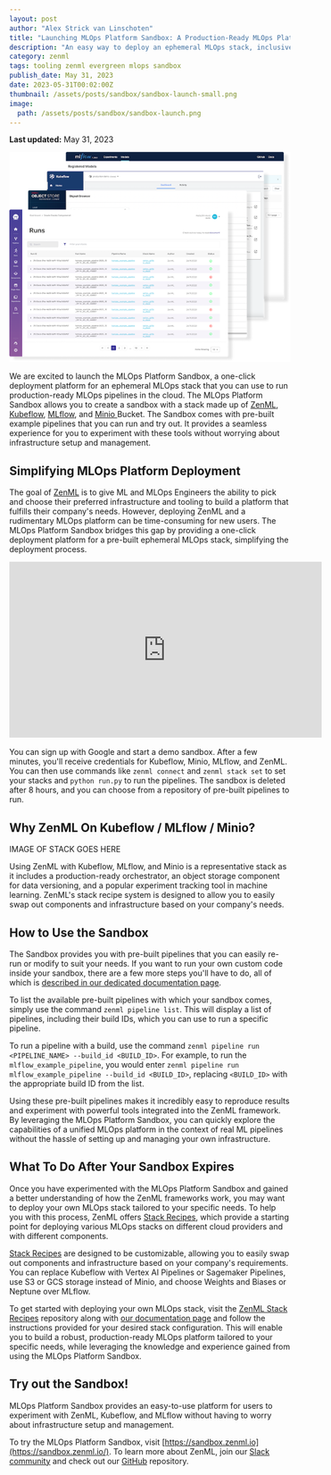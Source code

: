```yaml
---
layout: post
author: "Alex Strick van Linschoten"
title: "Launching MLOps Platform Sandbox: A Production-Ready MLOps Platform in an Ephemeral Environment"
description: "An easy way to deploy an ephemeral MLOps stack, inclusive of ZenML, Kubeflow, MLflow, and Minio Bucket. This one-stop sandbox provides users an interactive playground to explore pre-built pipelines and effortlessly experiment with various MLOps tools, without the burden of infrastructure setup and management."
category: zenml
tags: tooling zenml evergreen mlops sandbox
publish_date: May 31, 2023
date: 2023-05-31T00:02:00Z
thumbnail: /assets/posts/sandbox/sandbox-launch-small.png
image:
  path: /assets/posts/sandbox/sandbox-launch.png
---
```


**Last updated:** May 31, 2023

![Screenshots of the MLOps Platform Sandbox](/assets/posts/sandbox/sandbox-launch.png)

We are excited to launch the MLOps Platform Sandbox, a one-click deployment platform for an ephemeral MLOps stack that you can use to run production-ready MLOps pipelines in the cloud. The MLOps Platform Sandbox allows you to create a sandbox with a stack made up of [ZenML](https://zenml.io/), [Kubeflow](https://www.kubeflow.org/), [MLflow](https://mlflow.org/), and [Minio ](https://min.io/) Bucket. The Sandbox comes with pre-built example pipelines that you can run and try out. It provides a seamless experience for you to experiment with these tools without worrying about infrastructure setup and management.

## Simplifying MLOps Platform Deployment

The goal of [ZenML](https://www.zenml.io) is to give ML and MLOps Engineers the ability to pick and choose their preferred infrastructure and tooling to build a platform that fulfills their company's needs. However, deploying ZenML and a rudimentary MLOps platform can be time-consuming for new users. The MLOps Platform Sandbox bridges this gap by providing a one-click deployment platform for a pre-built ephemeral MLOps stack, simplifying the deployment process.

<div class="embed-responsive embed-responsive-16by9 mb-5">
  <iframe width="560" height="315" src="https://www.youtube-nocookie.com/embed/4oGF_utgJtE" title="YouTube video player" frameborder="0" allow="accelerometer; autoplay; clipboard-write; encrypted-media; gyroscope; picture-in-picture" allowfullscreen></iframe>
</div>

You can sign up with Google and start a demo sandbox. After a few minutes, you'll receive credentials for Kubeflow, Minio, MLflow, and ZenML. You can then use commands like `zenml connect` and `zenml stack set` to set your stacks and `python run.py` to run the pipelines. The sandbox is deleted after 8 hours, and you can choose from a repository of pre-built pipelines to run.

## Why ZenML On Kubeflow / MLflow / Minio?

IMAGE OF STACK GOES HERE

Using ZenML with Kubeflow, MLflow, and Minio is a representative stack as it includes a production-ready orchestrator, an object storage component for data versioning, and a popular experiment tracking tool in machine learning. ZenML's stack recipe system is designed to allow you to easily swap out components and infrastructure based on your company's needs.

## How to Use the Sandbox

The Sandbox provides you with pre-built pipelines that you can easily re-run or modify to suit your needs. If you want to run your own custom code inside your sandbox, there are a few more steps you'll have to do, all of which is [described in our dedicated documentation page](https://docs.zenml.io/user-guide/advanced-guide/sandbox).

To list the available pre-built pipelines with which your sandbox comes, simply use the command `zenml pipeline list`. This will display a list of pipelines, including their build IDs, which you can use to run a specific pipeline.

To run a pipeline with a build, use the command `zenml pipeline run <PIPELINE_NAME> --build_id <BUILD_ID>`. For example, to run the `mlflow_example_pipeline`, you would enter `zenml pipeline run mlflow_example_pipeline --build_id <BUILD_ID>`, replacing `<BUILD_ID>` with the appropriate build ID from the list.

Using these pre-built pipelines makes it incredibly easy to reproduce results and experiment with powerful tools integrated into the ZenML framework. By leveraging the MLOps Platform Sandbox, you can quickly explore the capabilities of a unified MLOps platform in the context of real ML pipelines without the hassle of setting up and managing your own infrastructure.

## What To Do After Your Sandbox Expires

Once you have experimented with the MLOps Platform Sandbox and gained a better understanding of how the ZenML frameworks work, you may want to deploy your own MLOps stack tailored to your specific needs. To help you with this process, ZenML offers [Stack Recipes](https://github.com/zenml-io/mlops-stacks), which provide a starting point for deploying various MLOps stacks on different cloud providers and with different components.

[Stack Recipes](https://github.com/zenml-io/mlops-stacks) are designed to be customizable, allowing you to easily swap out components and infrastructure based on your company's requirements. You can replace Kubeflow with Vertex AI Pipelines or Sagemaker Pipelines, use S3 or GCS storage instead of Minio, and choose Weights and Biases or Neptune over MLflow.

To get started with deploying your own MLOps stack, visit the [ZenML Stack Recipes](https://github.com/zenml-io/mlops-stacks) repository along with [our documentation page](https://docs.zenml.io/platform-guide/set-up-your-mlops-platform/deploy-and-set-up-a-cloud-stack/deploy-a-stack-post-sandbox) and follow the instructions provided for your desired stack configuration. This will enable you to build a robust, production-ready MLOps platform tailored to your specific needs, while leveraging the knowledge and experience gained from using the MLOps Platform Sandbox.

## Try out the Sandbox!

MLOps Platform Sandbox provides an easy-to-use platform for users to experiment with ZenML, Kubeflow, and MLflow without having to worry about infrastructure setup and management.

To try the MLOps Platform Sandbox, visit
[https://sandbox.zenml.io](https://sandbox.zenml.io/). To learn more about
ZenML, join our [Slack community](https://zenml.io/slack) and check out our
[GitHub](https://github.com/zenml-io/zenml) repository.

